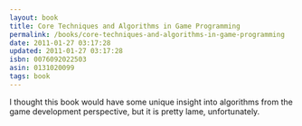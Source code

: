 ```yaml
---
layout: book
title: Core Techniques and Algorithms in Game Programming
permalink: /books/core-techniques-and-algorithms-in-game-programming
date: 2011-01-27 03:17:28
updated: 2011-01-27 03:17:28
isbn: 0076092022503
asin: 0131020099
tags: book
---
```

I thought this book would have some unique insight into algorithms from the
game development perspective, but it is pretty lame, unfortunately.
